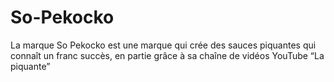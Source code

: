 # So-Pekocko
La marque So Pekocko est une marque qui crée des sauces piquantes qui connaît un franc succès, en partie grâce à sa chaîne de vidéos YouTube “La piquante”
